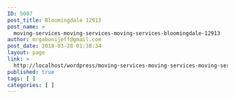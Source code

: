 ```yaml
---
ID: 5007
post_title: Bloomingdale 12913
post_name: >
  moving-services-moving-services-moving-services-bloomingdale-12913
author: mrgabonijeff@gmail.com
post_date: 2018-03-28 01:38:34
layout: page
link: >
  http://localhost/wordpress/moving-services-moving-services-moving-services-bloomingdale-12913/
published: true
tags: [ ]
categories: [ ]
---
```

